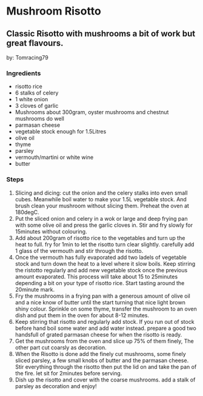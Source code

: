 # Mushroom Risotto
## Classic Risotto with mushrooms a bit of work but great flavours.
by: Tomracing79

### Ingredients

- risotto rice
- 6 stalks of celery
- 1 white onion
- 3 cloves of garlic
- Mushrooms about 300gram, oyster mushrooms and chestnut mushrooms do well
- parmasan cheese
- vegetable stock enough for 1.5Litres
- olive oil
- thyme
- parsley
- vermouth/martini or white wine
- butter

### Steps

1. Slicing and dicing: cut the onion and the celery stalks into even small cubes. Meanwhile boil water to make your 1.5L vegetable stock. And brush clean your mushroom without slicing them. Preheat the oven at 180degC.
2. Put the sliced onion and celery in a wok or large and deep frying pan with some olive oil and press the garlic cloves in. Stir and fry slowly for 15minutes without colouring.
3. Add about 200gram of risotto rice to the vegetables and turn up the heat to full. fry for 1min to let the risotto turn clear slightly. carefully add 1 glass of the vermouth and stir through the risotto.
4. Once the vermouth has fully evaporated add two ladels of vegetable stock and turn down the heat to a level where it slow boils. Keep stirring the ristotto regularly and add new vegetable stock once the previous amount evaporated. This process will take about 15 to 25minutes depending a bit on your type of risotto rice. Start tasting around the 20minute mark.
5. Fry the mushrooms in a frying pan with a generous amount of olive oil and a nice know of butter until the start turning that nice light brown shiny colour. Sprinkle on some thyme, transfer the mushroom to an oven dish and put them in the oven for about 8-12 minutes.
6. Keep stirring that risotto and regularly add stock. If you run out of stock before hand boil some water and add water instead. prepare a good two handsfull of grated parmasan cheese for when the risotto is ready.
7. Get the mushrooms from the oven and slice up 75% of them finely, The other part cut coarsly as decoration.
8. When the Risotto is done add the finely cut mushrooms, some finely sliced parsley, a few small knobs of butter and the parmasan cheese. Stir everything through the risotto then put the lid on and take the pan of the fire. let sit for 2minutes before serving.
9. Dish up the risotto and cover with the coarse mushrooms. add a stalk of parsley as decoration and enjoy!